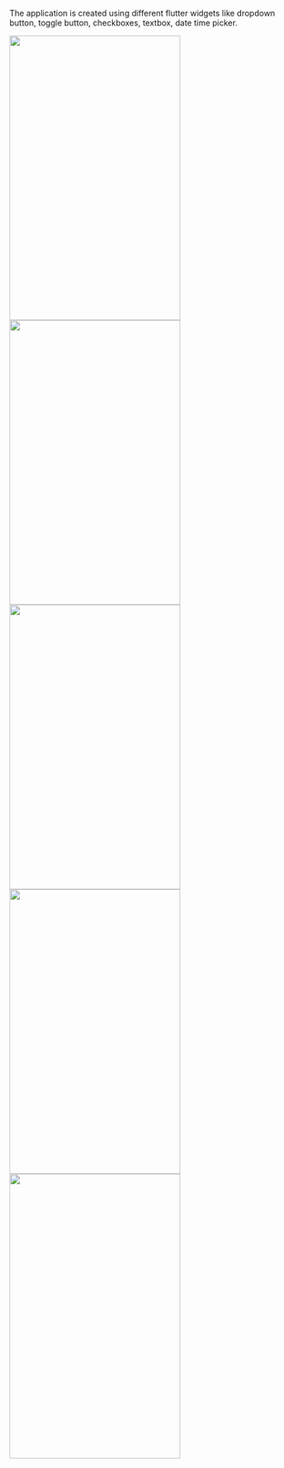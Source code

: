The application is created using different flutter widgets like dropdown button, toggle button, checkboxes, textbox, date time picker.

<img src="https://user-images.githubusercontent.com/53394560/130359421-85c6aa64-52db-42d6-a257-0cfe0adfb159.png" width="300" height="500" /> <img src="https://user-images.githubusercontent.com/53394560/130359513-257b49ba-b622-40b7-b779-57c4c7c96bed.png" width="300" height="500" /> <img src="https://user-images.githubusercontent.com/53394560/130359531-3b50522e-2404-4aa9-bdbf-97d1d67298ca.png" width="300" height="500" /> 
<img src="https://user-images.githubusercontent.com/53394560/130359547-f9f7f8fc-69fb-4882-b56c-9cdf6840ab8b.png" width="300" height="500" /> 
<img src="https://user-images.githubusercontent.com/53394560/130359548-b2ed7734-9ace-4d66-b764-c45d904794ca.png" width="300" height="500" /> 

